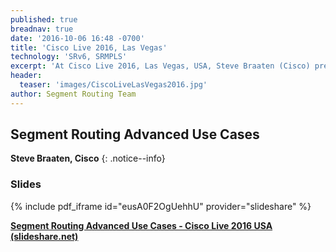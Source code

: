 ```yaml
---
published: true
breadnav: true
date: '2016-10-06 16:48 -0700'
title: 'Cisco Live 2016, Las Vegas'
technology: 'SRv6, SRMPLS'
excerpt: 'At Cisco Live 2016, Las Vegas, USA, Steve Braaten (Cisco) presents Segment Routing advanced use cases'
header:
  teaser: 'images/CiscoLiveLasVegas2016.jpg'
author: Segment Routing Team
---
```


## Segment Routing Advanced Use Cases    


**Steve Braaten, Cisco**
{: .notice--info}  


### Slides

{% include pdf_iframe id="eusA0F2OgUehhU" provider="slideshare" %}
<div style="margin-bottom:5px"> <strong> <a href="//www.slideshare.net/JoseListe/segment-routing-advanced-use-cases-cisco-live-2016-usa" title="Segment Routing Advanced Use Cases - Cisco Live 2016 USA">Segment Routing Advanced Use Cases - Cisco Live 2016 USA (slideshare.net)</a> </strong></div>
